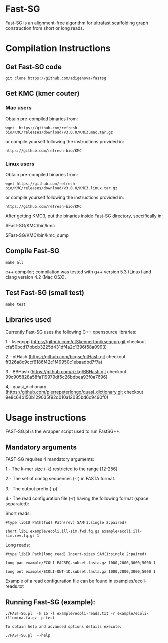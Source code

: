 # Fast-SG
Fast-SG is an alignment-free algorithm for ultrafast scaffolding graph construction from short or long reads.

# Compilation Instructions

## Get Fast-SG code

	git clone https://github.com/adigenova/fastsg

## Get KMC (kmer couter)

### Mac users
Obtain pre-compiled binaries from:

	wget  https://github.com/refresh-bio/KMC/releases/download/v3.0.0/KMC3.mac.tar.gz 

or compile yourself following the instructions provided in:

	https://github.com/refresh-bio/KMC

### Linux users	
Obtain pre-compiled binaries from:

	wget https://github.com/refresh-bio/KMC/releases/download/v3.0.0/KMC3.linux.tar.gz

or compile yourself following the instructions provided in:

	https://github.com/refresh-bio/KMC

After getting KMC3, put the binaries inside Fast-SG directory, specifically in:

$Fast-SG/KMC/bin/kmc

$Fast-SG/KMC/bin/kmc_dump

## Compile Fast-SG
	make all

c++ compiler; compilation was tested with g++ version 5.3 (Linux) and clang version 4.2 (Mac OSX).

## Test Fast-SG (small test)
	make test
	
## Libraries used
Currently Fast-SG uses the following C++ opensource libraries:
 
1.- kseqcpp (https://github.com/ctSkennerton/kseqcpp.git checkout cfa50bcd17bbcb3225d431df4a2c1396f58a0993)

2.- ntHash (https://github.com/bcgsc/ntHash.git checkout ff326a8c9ccf6186f42c1f49950c1ebaadbd7f7a)

3.- BBHash (https://github.com/rizkg/BBHash.git checkout 99c905828a58fa119979df5c26bdbea93f0a7696)

4,- quasi_dictionary (https://github.com/pierrepeterlongo/quasi_dictionary.git checkout 9e8c64b150b129035f92d010a12085bd6c9490f0)

# Usage instructions
FAST-SG.pl is the wrapper script used to run FastSG++.
## Mandatory arguments
FAST-SG requires 4 mandatory arguments:

1.- The k-mer size (-k) restricted to the range [12-256]

2.- The set of contig sequences (-r) in FASTA format.

3.- The output prefix (-p)

4.- The read configuration file (-r) having the following format (space separated):

  Short reads:

	#type libID Path(fwd) Path(rev) SAM(1:single 2:paired)	

	short lib1 example/ecoli.ill-sim.fwd.fq.gz example/ecoli.ill-sim.rev.fq.gz 1

  Long reads:	

	#type libID Path(long read) Insert-sizes SAM(1:single 2:paired)	

	long pac example/ECOLI-PACSEQ.subset.fasta.gz 1000,2000,3000,5000 1

	long ont example/ECOLI-ONT-1D.subset.fasta.gz 1000,2000,3000,5000 1

Example of a read configuration file can be found in examples/ecoli-reads.txt

## Running Fast-SG (example):

	./FAST-SG.pl  -k 15 -l example/ecoli-reads.txt -r example/ecoli-illumina.fa.gz -p test
	
	To obtain help and advanced options details execute:

	./FAST-SG.pl  --help
	
